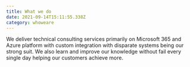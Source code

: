```yaml
---
title: What we do
date: 2021-09-14T15:11:55.338Z
category: whoweare
---
```

We deliver technical consulting services primarily on Microsoft 365 and Azure platform with custom integration with disparate systems being our strong suit. We also learn and improve our knowledge without fail every single day helping our customers achieve more.
